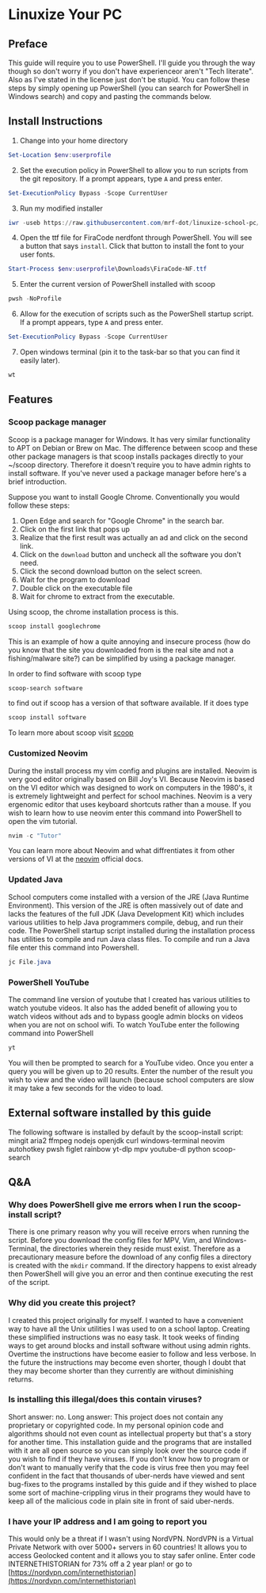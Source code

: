 # Linuxize Your PC

## Preface

This guide will require you to use PowerShell.
I'll guide you through the way though so don't worry if you don't have
experienceor aren't "Tech literate". Also as I've stated in the license just
don't be stupid. You can follow these steps by simply opening up PowerShell (you
can search for PowerShell in Windows search) and copy and pasting the commands below.

## Install Instructions

1. Change into your home directory

```powershell
Set-Location $env:userprofile
```

2. Set the execution policy in PowerShell to allow you to run scripts from the
git repository. If a prompt appears, type `A` and press enter.

```powershell
Set-ExecutionPolicy Bypass -Scope CurrentUser
```

3. Run my modified installer

```powershell
iwr -useb https://raw.githubusercontent.com/mrf-dot/linuxize-school-pc/main/src/powershell/scoop-install.ps1 | iex
```

4. Open the ttf file for FiraCode nerdfont through PowerShell. You will see a
button that says `install`. Click that button to install the font to your user fonts.

```powershell
Start-Process $env:userprofile\Downloads\FiraCode-NF.ttf
```

5. Enter the current version of PowerShell installed with scoop

```powershell
pwsh -NoProfile
```

6. Allow for the execution of scripts such as the PowerShell startup script.
If a prompt appears, type `A` and press enter.

```powershell
Set-ExecutionPolicy Bypass -Scope CurrentUser
```

7. Open windows terminal (pin it to the task-bar so that you can find it easily later).

```powershell
wt
```

## Features

### Scoop package manager

Scoop is a package manager for Windows. It has very similar functionality to APT
on Debian or Brew on Mac. The difference between scoop and these other package
managers is that scoop installs packages directly to your ~/scoop directory.
Therefore it doesn't require you to have admin rights to install software. If
you've never used a package manager before here's a brief introduction.

Suppose you want to install Google Chrome. Conventionally you would follow these
steps:
1. Open Edge and search for "Google Chrome" in the search bar.
2. Click on the first link that pops up
3. Realize that the first result was actually an ad and click
on the second link.
4. Click on the `download` button and uncheck all the software
you don't need.
5. Click the second download button on the select screen.
6. Wait for the program to download
7. Double click on the executable file
8. Wait for chrome to extract from the executable.

Using scoop, the chrome installation process is this.

```powershell
scoop install googlechrome
```

This is an example of how a quite annoying and insecure
process (how do you know that the site you downloaded
from is the real site and not a fishing/malware site?) can be simplified by
using a package manager.

In order to find software with scoop type

```powershell
scoop-search software
```

to find out if scoop has a version of that
software available. If it does type

```powershell
scoop install software
```

To learn more about scoop visit [scoop](https://scoop.sh/)

### Customized Neovim

During the install process my vim config and plugins are installed.
Neovim is very good editor originally based on Bill Joy's VI. Because
Neovim is based on the VI editor which was designed to work on computers
in the 1980's, it is extremely lightweight and perfect for school machines.
Neovim is a very ergenomic editor that uses keyboard shortcuts rather than
a mouse. If you wish to learn how to use neovim enter this command into
PowerShell to open the vim tutorial.

```powershell
nvim -c "Tutor"
```

You can learn more about Neovim and what diffrentiates it from other versions
of VI at the [neovim](https://neovim.io/doc/user/) official docs.

### Updated Java

School computers come installed with a version of the JRE (Java Runtime Environment).
This version of the JRE is often massively out of date and lacks the features of
the full JDK (Java Development Kit) which includes various utilities to help
Java programmers compile, debug, and run their code. The PowerShell startup
script installed during the installation process has utilities to compile and
run Java class files. To compile and run a Java file enter this command into
Powershell.

```powershell
jc File.java
```

### PowerShell YouTube

The command line version of youtube that I created has various utilities to
watch youtube videos. It also has the added benefit of allowing you to watch
videos without ads and to bypass google admin blocks on videos when you are
not on school wifi. To watch YouTube enter the following command into
PowerShell

```powershell
yt
```

You will then be prompted to search for a YouTube video. Once you enter a query
you will be given up to 20 results. Enter the number of the result you wish to
view and the video will launch (because school computers are slow it may take a
few seconds for the video to load.

## External software installed by this guide

The following software is installed by default by the scoop-install script:
mingit
aria2
ffmpeg
nodejs
openjdk
curl
windows-terminal
neovim
autohotkey
pwsh
figlet
rainbow
yt-dlp
mpv
youtube-dl
python
scoop-search

## Q&A

### Why does PowerShell give me errors when I run the scoop-install script?

There is one primary reason why you will receive errors when running the script.
Before you download the config files for MPV, Vim, and Windows-Terminal, the
directories wherein they reside must exist. Therefore as a precautionary measure
before the download of any config files a directory is created with the `mkdir`
command. If the directory happens to exist already then PowerShell will give you
an error and then continue executing the rest of the script.

### Why did you create this project?

I created this project originally for myself. I wanted to have a convenient way
to have all the Unix utilities I was used to on a school laptop. Creating these
simplified instructions was no easy task. It took weeks of finding ways to get
around blocks and install software without using admin rights. Overtime the
instructions have become easier to follow and less verbose. In the future the
instructions may become even shorter, though I doubt that they may become shorter
than they currently are without diminishing returns.

### Is installing this illegal/does this contain viruses?

Short answer: no.
Long answer: This project does not contain any proprietary or copyrighted code.
In my personal opinion code and algorithms should not even count as intellectual
property but that's a story for another time. This installation guide and the
programs that are installed with it are all open source so you can simply look
over the source code if you wish to find if they have viruses. If you don't know
how to program or don't want to manually verify that the code is virus free
then you may feel confident in the fact that thousands of uber-nerds have viewed
and sent bug-fixes to the programs installed by this guide and if they wished
to place some sort of machine-crippling virus in their programs they would have
to keep all of the malicious code in plain site in front of said uber-nerds.

### I have your IP address and I am going to report you

This would only be a threat if I wasn't using NordVPN. NordVPN is a Virtual Private Network with over 5000+ servers in 60 countries! It allows you to access Geolocked content and it allows you to stay safer online. Enter code INTERNETHISTORIAN for 73% off a 2 year plan! or go to [https://nordvpn.com/internethistorian](https://nordvpn.com/internethistorian)
